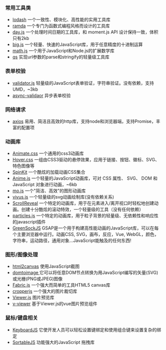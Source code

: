 ### 常用工具类
  * [lodash](https://www.lodashjs.com/)  一个一致性、模块化、高性能的实用工具库
  * [ramda](https://github.com/ramda/ramda) 一个专门为函数式编程风格而设计的工具库
  * [day.js](https://github.com/iamkun/dayjs/)  一个处理时间日期的工具库，和 moment.js API 设计保持一致，体积只有2kb
  * [big.js](https://github.com/MikeMcl/big.js/) 一个轻量、快速的JavaScript库，用于任意精度的十进制运算
  * [math.js](https://github.com/josdejong/mathjs) 一个用于JavaScript和Node.js的扩展数学库
  * [qs](https://github.com/ljharb/qs) 实现url参数的parse和stringify的轻量级工具库

### 表单校验
 * [validator.js](https://github.com/validatorjs/validator.js) 轻量级的JavaScript表单验证，字符串验证。没有依赖，支持UMD，~3kb
 * [async-validaor](https://github.com/yiminghe/async-validator) 异步表单校验

### 网络请求
* [axios](https://github.com/axios/axios) 易用、简洁且高效的http库，支持node和浏览器端，支持Promise，丰富的配置项


### 动画库
* [Animate.css](https://github.com/animate-css/animate.css) 一个通用的css3动画库
* [Hover.css](https://github.com/IanLunn/Hover) 一组由CSS3驱动的悬停效果，应用于链接、按钮、徽标、SVG、特色图像等
* [SpinKit](https://github.com/tobiasahlin/SpinKit) 一个酷炫的加载动画CSS集合
* [Anime.js](https://github.com/juliangarnier/anime) 一个轻量的JavaScript动画库，可对 CSS 属性、 SVG、 DOM 和JavaScript 对象进行动画，~6kb
* [mo.js](https://github.com/mojs) 一个"简洁、高效"的图形动画库
* [vivus.js](https://github.com/maxwellito/vivus) 一个轻量级的svg动画绘制库(没有依赖关系)
* [ScrollReveal](https://github.com/jlmakes/scrollreveal) 一个特定的动画库，用于在元素进入/离开视口时轻松地创建动画。创建十分酷炫的滚动特效，一个轻量级的工具（没有任何依赖）
* [particles.js](https://github.com/marcbruederlin/particles.js) 一个特定的动画库，用于粒子背景的轻量级、无依赖性和响应性的javascript插件
* [GreenSockJS](https://github.com/greensock/GSAP) GSAP是一个用于构建高性能动画的JavaScript库，可以在每个主要浏览器中运行。动画CSS, SVG，画布，反应，Vue, WebGL，颜色，字符串，运动路径，通用对象…JavaScript能触及的任何东西!

### 图形/图像处理
* [html2canvas](https://github.com/niklasvh/html2canvas) 使用JavaScript截图
* [domtoimage ](https://github.com/tsayen/dom-to-image) 它可以将任意DOM节点转换为用JavaScript编写的矢量(SVG)或光栅(PNG或JPEG)图像
* [Fabric.js](https://github.com/fabricjs/fabric.js) 一个强大而简单的工具HTML5 canvas库
* [cropperjs](https://github.com/fengyuanchen/cropperjs) 一个强大的图片裁切库 
* [Viewer.js](https://github.com/fengyuanchen/viewerjs) 图片预览库
* [v-viewer](https://github.com/mirari/v-viewer) 基于Viewer.js的vue图片预览组件

### 鼠标/键盘相关
* [KeyboardJS](https://github.com/RobertWHurst/KeyboardJS) 它使开发人员可以轻松设置键绑定和使用组合键来设置复杂的绑定
* [SortableJS](https://github.com/SortableJS/sortablejs) 功能强大的JavaScript 拖拽库
